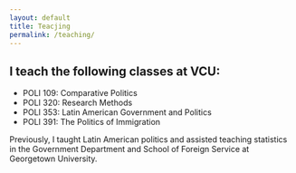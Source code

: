 ```yaml
---
layout: default
title: Teacjing
permalink: /teaching/
---
```


## I teach the following classes at VCU:

- POLI 109: Comparative Politics
- POLI 320: Research Methods
- POLI 353: Latin American Government and Politics
- POLI 391: The Politics of Immigration

Previously, I taught Latin American politics and assisted teaching statistics
in the Government Department and School of Foreign Service at Georgetown University.
